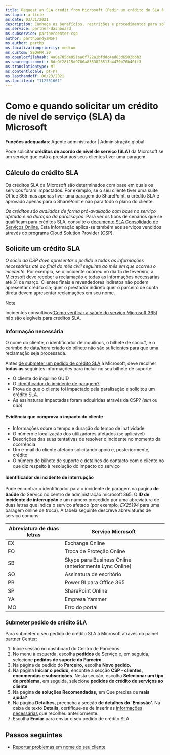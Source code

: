 ```yaml
---
title: Request an SLA credit from Microsoft (Pedir um crédito do SLA à Microsoft)
ms.topic: article
ms.date: 03/31/2021
description: Conheça os benefícios, restrições e procedimentos para solicitar um crédito de acordo de nível de serviço (SLA) da Microsoft se os seus clientes experimentarem uma falha de serviço.
ms.service: partner-dashboard
ms.subservice: partnercenter-csp
author: parthpandyaMSFT
ms.author: parthp
ms.localizationpriority: medium
ms.custom: SEOAPR.20
ms.openlocfilehash: 4a8e785de051aa6f722a1bfddc4ad83d6502bbb3
ms.sourcegitcommit: 8dc9f28f15d9760a8363826513b4470b76b40ff3
ms.translationtype: MT
ms.contentlocale: pt-PT
ms.lasthandoff: 06/23/2021
ms.locfileid: "112551661"
---
```

# <a name="how-and-when-to-request-a-service-level-agreement-sla-credit-from-microsoft"></a>Como e quando solicitar um crédito de nível de serviço (SLA) da Microsoft

**Funções adequadas**: Agente administrador | Administração global

Pode solicitar **créditos de acordo de nível de serviço (SLA)** da Microsoft se um serviço que está a prestar aos seus clientes tiver uma paragem.

## <a name="sla-credit-calculation"></a>Cálculo do crédito SLA

Os créditos SLA da Microsoft são determinados com base em quais os serviços foram impactados. Por exemplo, se o seu cliente tiver uma suite Office 365 mas apenas tiver uma paragem do SharePoint, o crédito SLA é aprovado apenas para o SharePoint e não para todo o plano do cliente.

*Os créditos são avaliados de forma pró-avaliação com base no serviço afetado e na duração da paralisação.* Para ver os tipos de cenários que se qualificam para créditos SLA, consulte o [documento SLA Consolidado de Serviços Online.](http://www.microsoftvolumelicensing.com/DocumentSearch.aspx?Mode=3&DocumentTypeId=37) Esta informação aplica-se também aos serviços vendidos através do programa Cloud Solution Provider (CSP).


## <a name="request-an-sla-credit"></a>Solicite um crédito SLA

*O sócio da CSP deve apresentar o pedido e todas as informações necessárias até ao final do mês civil seguinte ao mês em que ocorreu o incidente.* Por exemplo, se o incidente ocorreu no dia 15 de fevereiro, a Microsoft deve receber a reclamação e todas as informações necessárias até 31 de março. Clientes finais e revendedores indiretos não podem apresentar crédito sla; quer o prestador indireto quer o parceiro de conta direta devem apresentar reclamações em seu nome.

>[!NOTE]
>Incidentes consultivos[(Como verificar a saúde do serviço Microsoft 365](/microsoft-365/enterprise/view-service-health#incidents-and-advisories)) não são elegíveis para créditos SLA.

### <a name="required-information"></a>Informação necessária

O nome do cliente, o identificador de inquilinos, o bilhete de sócio#, e o carimbo de data/hora criado do bilhete não são suficientes para que uma reclamação seja processada.

Antes [de submeter um pedido de crédito SLA](#submit-sla-credit-request) à Microsoft, deve recolher **todas as** seguintes informações para incluir no seu bilhete de suporte:

- O cliente do inquilino GUID
- O [identificador do incidente de paragem?](#outage-incident-identifier)
- Prova de que o cliente foi impactado pela paralisação e solicitou um crédito SLA.
- As assinaturas impactadas foram adquiridas através da CSP? *(sim* ou *não)*

#### <a name="evidence-that-proves-customer-impact"></a>Evidência que comprova o impacto do cliente

- Informações sobre o tempo e duração do tempo de inatividade
- O número e localização dos utilizadores afetados (se aplicável)
- Descrições das suas tentativas de resolver o incidente no momento da ocorrência
- Um e-mail do cliente afetado solicitando apoio e, posteriormente, crédito
- O número de bilhete de suporte e detalhes do contacto com o cliente no que diz respeito à resolução do impacto do serviço


#### <a name="outage-incident-identifier"></a>Identificador de incidente de interrupção

Pode encontrar o identificador para o incidente de paragem na página **de Saúde** do Serviço no centro de administração microsoft 365. O **ID de incidente de interrupção** é um número precedido por uma abreviatura de duas letras que indica o serviço afetado (por exemplo, *EX25194* para uma paragem online de troca). A tabela seguinte descreve abreviaturas de serviço comuns:

| Abreviatura de duas letras | Serviço Microsoft |
| ----------------------- | ----------------- |
| EX | Exchange Online |
| FO | Troca de Proteção Online |
| SB | Skype para Business Online (anteriormente Lync Online) |
| SO | Assinatura de escritório |
| PB | Power BI para Office 365 |
| SP | SharePoint Online |
| YA | Empresa Yammer |
| MO | Erro do portal |

### <a name="submit-sla-credit-request"></a>Submeter pedido de crédito SLA

Para submeter o seu pedido de crédito SLA à Microsoft através do painel partner Center:

1. Inicie sessão no dashboard do Centro de Parceiros.
2. No menu à esquerda, escolha **pedidos** de Serviço e, em seguida, selecione **pedidos de suporte do Parceiro**.
3. Na página de pedido do **Parceiro,** escolha **Novo pedido.**
4. Na página **Iniciar o pedido,** encontre a secção **CSP - clientes, encomendas e subscrições**. Nesta secção, escolha **Selecionar um tipo de problema,** em seguida, selecione **pedidos de crédito de serviços ao cliente**.
5. Na página **de soluções Recomendadas,** em Que precisa de **mais ajuda?**
6. Na página **Detalhes,** preencha a secção **de detalhes do 'Emissão'.** Na caixa de texto **Details,** certifique-se de inserir as [informações necessárias](#required-information) que recolheu anteriormente.
7. Escolha **Enviar** para enviar o seu pedido de crédito SLA.

## <a name="next-steps"></a>Passos seguintes

- [Reportar problemas em nome do seu cliente](report-problems-on-behalf-of-a-customer.md)
